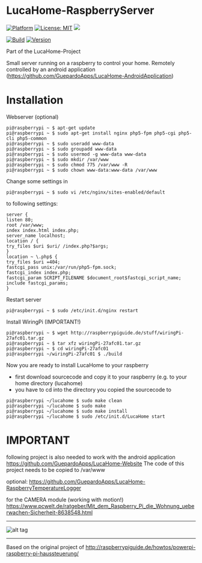 # LucaHome-RaspberryServer

[![Platform](https://img.shields.io/badge/platform-Raspberry-blue.svg)](https://www.raspberrypi.org/)
[![License: MIT](https://img.shields.io/badge/License-MIT-blue.svg)](https://opensource.org/licenses/MIT)
<a target="_blank" href="https://www.paypal.me/GuepardoApps" title="Donate using PayPal"><img src="https://img.shields.io/badge/paypal-donate-blue.svg" /></a>

[![Build](https://img.shields.io/badge/build-passing-green.svg)](https://github.com/Gu3pardo/LucaHome-RaspberryServer)
[![Version](https://img.shields.io/badge/version-v5.1.2.180101-blue.svg)](https://github.com/Gu3pardo/LucaHome-RaspberryServer)

Part of the LucaHome-Project

Small server running on a raspberry to control your home.
Remotely controlled by an android application (https://github.com/GuepardoApps/LucaHome-AndroidApplication)

# Installation

Webserver (optional)
```
pi@raspberrypi ~ $ apt-get update
pi@raspberrypi ~ $ sudo apt-get install nginx php5-fpm php5-cgi php5-cli php5-common
pi@raspberrypi ~ $ sudo useradd www-data
pi@raspberrypi ~ $ sudo groupadd www-data
pi@raspberrypi ~ $ sudo usermod -g www-data www-data
pi@raspberrypi ~ $ sudo mkdir /var/www
pi@raspberrypi ~ $ sudo chmod 775 /var/www -R
pi@raspberrypi ~ $ sudo chown www-data:www-data /var/www 
```

Change some settings in
```
pi@raspberrypi ~ $ sudo vi /etc/nginx/sites-enabled/default 
```
to following settings:
```
server {
listen 80;
root /var/www;
index index.html index.php;
server_name localhost;
location / {
try_files $uri $uri/ /index.php?$args;
}
location ~ \.php$ {
try_files $uri =404;
fastcgi_pass unix:/var/run/php5-fpm.sock;
fastcgi_index index.php;
fastcgi_param SCRIPT_FILENAME $document_root$fastcgi_script_name;
include fastcgi_params;
} 
```
Restart server
```
pi@raspberrypi ~ $ sudo /etc/init.d/nginx restart 
```

Install WiringPi (IMPORTANT!)
```
pi@raspberrypi ~ $ wget http://raspberrypiguide.de/stuff/wiringPi-27afc01.tar.gz
pi@raspberrypi ~ $ tar xfz wiringPi-27afc01.tar.gz
pi@raspberrypi ~ $ cd wiringPi-27afc01
pi@raspberrypi ~/wiringPi-27afc01 $ ./build 
```

Now you are ready to install LucaHome to your raspberry
- first download sourcecode and copy it to your raspberry (e.g. to your home directory (lucahome)
- you have to cd into the directory you copied the sourcecode to
```
pi@raspberrypi ~/lucahome $ sudo make clean
pi@raspberrypi ~/lucahome $ sudo make
pi@raspberrypi ~/lucahome $ sudo make install
pi@raspberrypi ~/lucahome $ sudo /etc/init.d/LucaHome start 
```

# IMPORTANT

following project is also needed to work with the android application
https://github.com/GuepardoApps/LucaHome-Website
The code of this project needs to be copied to /var/www

optional:
https://github.com/GuepardoApps/LucaHome-RaspberryTemperatureLogger

for the CAMERA module (working with motion!)
https://www.pcwelt.de/ratgeber/Mit_dem_Raspberry_Pi_die_Wohnung_ueberwachen-Sicherheit-8638548.html

---

![alt tag](https://github.com/GuepardoApps/LucaHome-RaspberryServer/blob/master/screenshots/img001.png)

---

Based on the original project of http://raspberrypiguide.de/howtos/powerpi-raspberry-pi-haussteuerung/
